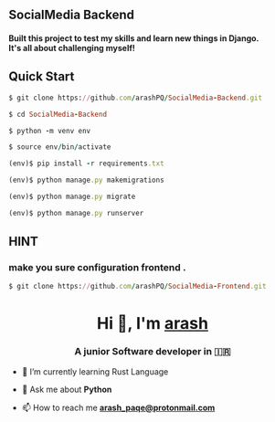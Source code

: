 ## SocialMedia Backend

<h4>Built this project to test my skills and learn new things in Django.<br>It's all about challenging myself!</h4>

## Quick Start

```ruby
$ git clone https://github.com/arashPQ/SocialMedia-Backend.git

$ cd SocialMedia-Backend

$ python -m venv env

$ source env/bin/activate

(env)$ pip install -r requirements.txt

(env)$ python manage.py makemigrations

(env)$ python manage.py migrate

(env)$ python manage.py runserver
```

## HINT
<h3>
  make you sure configuration frontend .
</h3>

```ruby
$ git clone https://github.com/arashPQ/SocialMedia-Frontend.git
```


<h1 align="center">Hi 👋, I'm <a href="https://github.com/arashPQ" target="blank">
arash</a></h1>
<h3 align="center">A junior Software developer in &#127470&#127479 </h3>


- 🌱 I’m currently learning Rust Language

- 💬 Ask me about **Python**

- 📫 How to reach me **arash_paqe@protonmail.com**
